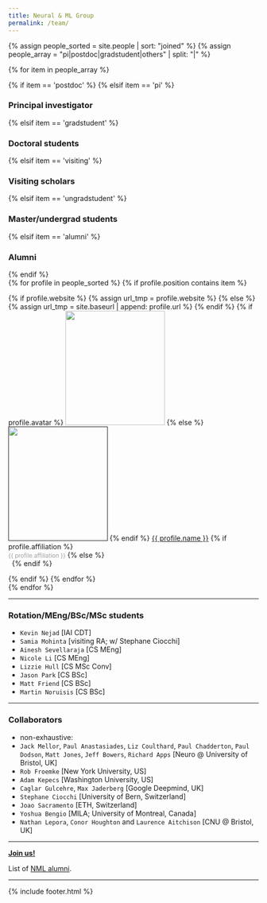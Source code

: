 ```yaml
---
title: Neural & ML Group
permalink: /team/
---
```


{% assign people_sorted = site.people | sort: "joined" %}
{% assign people_array = "pi|postdoc|gradstudent|others" | split: "|" %}


<!--
  {% assign people_array = "pi|postdoc|gradstudent|others" | split: "|" %}
  
{% assign people_sorted = site.people | sort: "joined" %}
<ul>
{% for y in yearsSorted %}
  <li>{{ y.name }}
    <ul>
      {% assign yearTitlesSorted = y.items | sort: "title" %}
      {% for t in yearTitlesSorted %}
      <li>{{ t.title }}</li>
      {% endfor %}
    </ul>
  </li>
{% endfor %}
</ul>-->

{% for item in people_array %}

<div class="pos_header">
{% if item == 'postdoc' %}
<!--<h3>Postdoctoral research associates</h3>-->
 {% elsif item == 'pi' %}
<h3>Principal investigator</h3>
 {% elsif item == 'gradstudent' %}
<h3>Doctoral students</h3>
{% elsif item == 'visiting' %}
<h3>Visiting scholars</h3>
 {% elsif item == 'ungradstudent' %}
<h3>Master/undergrad students</h3>
{% elsif item == 'alumni' %}
<h3>Alumni</h3>
{% endif %}
</div>

<div class="content list people">
  {% for profile in people_sorted %}
    {% if profile.position contains item %}
    <div class="list-item-people">
      <p class="list-post-title">
        {% if profile.website %}
          {% assign url_tmp = profile.website %}
        {% else %}
          {% assign url_tmp = site.baseurl | append: profile.url %}
        {% endif %}
        {% if profile.avatar %}
        <a href="{{url_tmp}}"><img width="200" height="230" src="{{site.baseurl}}/images/people/{{profile.avatar}}"></a>
        {% else %}
        <a href=""><img width="200" height="230" src="http://evansheline.com/wp-content/uploads/2011/02/facebook-Storm-Trooper.jpg"></a>
        {% endif %}
        <a class="name" href="{{url_tmp}}">{{ profile.name }}</a>
        {% if profile.affiliation %}
          <br><small><span style="color:#9d9d9d">{{ profile.affiliation }}</span></small>
        {% else %}
          <br><small><span style="color:#FFFFFF">.</span></small>
        {% endif %}
      </p>
    </div>
    {% endif %}
  {% endfor %}
</div>
{% endfor %}
<hr>
<div class="pos_header">
<h3>Rotation/MEng/BSc/MSc students</h3>
</div>

- `Kevin Nejad` [IAI CDT]
- `Samia Mohinta` [visiting RA; w/ Stephane Ciocchi]
- `Ainesh Sevellaraja` [CS MEng]
- `Nicole Li` [CS MEng]
- `Lizzie Hull` [CS MSc Conv]
- `Jason Park` [CS BSc]
- `Matt Friend` [CS BSc]
- `Martin Noruisis` [CS BSc]

<hr>
<div class="pos_header">
<h3>Collaborators</h3>
</div>

- non-exhaustive:
- `Jack Mellor`, `Paul Anastasiades`, `Liz Coulthard`, `Paul Chadderton`, `Paul Dodson`, `Matt Jones`, `Jeff Bowers`, `Richard Apps` [Neuro @ University of Bristol, UK]
- `Rob Froemke` [New York University, US]
- `Adam Kepecs` [Washington University, US]
- `‪Caglar Gulcehre‬`, `Max Jaderberg` [Google Deepmind, UK]
- `Stephane Ciocchi​` [University of Bern, Switzerland]
- `Joao Sacramento` [ETH, Switzerland]
- `Yoshua Bengio` [MILA; University of Montreal, Canada]
- `Nathan Lepora`, `Conor Houghton` and `Laurence Aitchison` [CNU @ Bristol, UK]



<hr>
<a href="https://neuralml.github.io/joinus/" target="_blank"><b>Join us!</b></a> <br>

List of [NML alumni](/people/alumni).

<hr>

{% include footer.html %}


